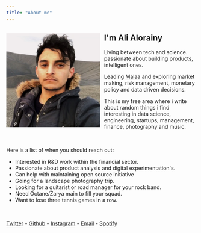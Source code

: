 ```yaml
---
title: "About me"
---
```

 
<div> 
<img align="left"  width="250" height="250" style="margin-right:10px" src="/img/avatar.jpeg">

## I'm Ali Alorainy
</div>

Living between tech and science. passionate about building products, intelligent ones.


Leading [Malaa](https://malaa.tech/) and exploring market making, risk management, monetary policy and data driven decisions. 

This is my free area where i write about random things i find interesting in data science, engineering, startups, management, finance, photography and music.

<br>

Here is a list of when you should reach out:

- Interested in R&D work within the financial sector.
- Passionate about product analysis and digital experimentation's.
- Can help with maintaining open source initiative 
- Going for a landscape photography trip.
- Looking for a guitarist or road manager for your rock band.
- Need Octane/Zarya main to fill your squad.
- Want to lose three tennis games in a row.

<br>


[Twitter](https://twitter.com/AliAlorainy) - [Github](https://github.com/ali-io) - [Instagram](https://www.instagram.com/ali_alorainy/) - [Email](mailto:ali.alorainy@gmail.com) - [Spotify](https://open.spotify.com/user/ali.iio?si=W-Al3VqWTla_PUzsScGucg)

